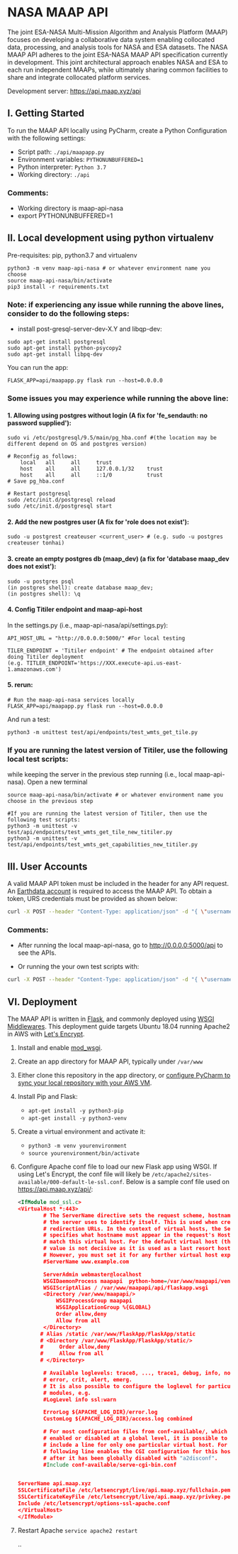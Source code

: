 # NASA MAAP API
The joint ESA-NASA Multi-Mission Algorithm and Analysis Platform (MAAP) focuses on developing a collaborative data system enabling collocated data, processing, and analysis tools for NASA and ESA datasets. The NASA MAAP API adheres to the joint ESA-NASA MAAP API specification currently in development. This joint architectural approach enables NASA and ESA to each run independent MAAPs, while ultimately sharing common facilities to share and integrate collocated platform services.

Development server: https://api.maap.xyz/api

## I. Getting Started

To run the MAAP API locally using PyCharm, create a Python Configuration with the following settings:

- Script path: `./api/maapapp.py`
- Environment variables: `PYTHONUNBUFFERED=1`
- Python interpreter: `Python 3.7`
- Working directory: `./api`

### Comments:

- Working directory is maap-api-nasa
- export PYTHONUNBUFFERED=1

## II. Local development using python virtualenv

Pre-requisites: pip, python3.7 and virtualenv

```
python3 -m venv maap-api-nasa # or whatever environment name you choose
source maap-api-nasa/bin/activate
pip3 install -r requirements.txt
```

### Note: if experiencing any issue while running the above lines, consider to do the following steps:

- install post-gresql-server-dev-X.Y and libqp-dev:

```
sudo apt-get install postgresql
sudo apt-get install python-psycopy2
sudo apt-get install libpq-dev
```

You can run the app:

```
FLASK_APP=api/maapapp.py flask run --host=0.0.0.0
```
### Some issues you may experience while running the above line:

#### 1. Allowing using postgres without login (A fix for 'fe_sendauth: no password supplied'):

```
sudo vi /etc/postgresql/9.5/main/pg_hba.conf #(the location may be different depend on OS and postgres version)
```
```
# Reconfig as follows: 
    local   all     all     trust
    host    all     all     127.0.0.1/32    trust
    host    all     all     ::1/0           trust
# Save pg_hba.conf
```
```
# Restart postgresql
sudo /etc/init.d/postgresql reload
sudo /etc/init.d/postgresql start
```

#### 2. Add the new postgres user (A fix for 'role <username> does not exist'): 
```
sudo -u postgrest createuser <current_user> # (e.g. sudo -u postgres createuser tonhai)
```

#### 3. create an empty postgres db (maap_dev) (a fix for 'database maap_dev does not exist'):
```
sudo -u postgres psql
(in postgres shell): create database maap_dev;
(in postgres shell): \q
```
#### 4. Config Titiler endpoint and maap-api-host

In the settings.py (i.e., maap-api-nasa/api/settings.py):

```
API_HOST_URL = "http://0.0.0.0:5000/" #For local testing

TILER_ENDPOINT = 'Titiler endpoint' # The endpoint obtained after doing Titiler deployment
(e.g. TITLER_ENDPOINT='https://XXX.execute-api.us-east-1.amazonaws.com')
```

#### 5. rerun: 
```
# Run the maap-api-nasa services locally
FLASK_APP=api/maapapp.py flask run --host=0.0.0.0
```

And run a test:

```
python3 -m unittest test/api/endpoints/test_wmts_get_tile.py
```

### If you are running the latest version of Titiler, use the following local test scripts:

while keeping the server in the previous step running (i.e., local maap-api-nasa). Open a new terminal
```
source maap-api-nasa/bin/activate # or whatever environment name you choose in the previous step

#If you are running the latest version of Titiler, then use the following test scripts: 
python3 -m unittest -v test/api/endpoints/test_wmts_get_tile_new_titiler.py
python3 -m unittest -v test/api/endpoints/test_wmts_get_capabilities_new_titiler.py
```

## III. User Accounts

A valid MAAP API token must be included in the header for any API request. An [Earthdata account](https://uat.urs.earthdata.nasa.gov) is required to access the MAAP API. To obtain a token, URS credentials must be provided as shown below:

```bash
curl -X POST --header "Content-Type: application/json" -d "{ \"username\": \"urs_username\", \"password\": \"urs_password\" }" https://api.maap.xyz/token
```
### Comments:

- After running the local maap-api-nasa, go to http://0.0.0.0:5000/api to see the APIs.

- Or running the your own test scripts with:

```bash
curl -X POST --header "Content-Type: application/json" -d "{ \"username\": \"urs_username\", \"password\": \"urs_password\" }" http://0.0.0.0:5000/token
```

## VI. Deployment

The MAAP API is written in [Flask](http://flask.pocoo.org/), and commonly deployed using [WSGI Middlewares](http://flask.pocoo.org/docs/1.0/quickstart/#hooking-in-wsgi-middlewares). This deployment guide targets Ubuntu 18.04 running Apache2 in AWS with [Let's Encrypt](https://letsencrypt.org/).

1. Install and enable [mod_wsgi](https://pypi.org/project/mod_wsgi/).
2. Create an app directory for MAAP API, typically under `/var/www`
3. Either clone this repository in the app directory, or [configure PyCharm to sync your local repository with your AWS VM](https://www.codementor.io/abhishake/pycharm-setup-for-aws-automatic-deployment-m7n8uu2n4).
4. Install Pip and Flask:
    - `apt-get install -y python3-pip`
    - `apt-get install -y python3-venv`
5. Create a virtual environment and activate it:
    - `python3 -m venv yourenvironment`
    - `source yourenvironment/bin/activate`
6. Configure Apache conf file to load our new Flask app using WSGI. If using Let's Encrypt, the conf file will likely be `/etc/apache2/sites-available/000-default-le-ssl.conf`. Below is a sample conf file used on https://api.maap.xyz/api/:

    ```XML
    <IfModule mod_ssl.c>
    <VirtualHost *:443>
            # The ServerName directive sets the request scheme, hostname and port that
            # the server uses to identify itself. This is used when creating
            # redirection URLs. In the context of virtual hosts, the ServerName
            # specifies what hostname must appear in the request's Host: header to
            # match this virtual host. For the default virtual host (this file) this
            # value is not decisive as it is used as a last resort host regardless.
            # However, you must set it for any further virtual host explicitly.
            #ServerName www.example.com
    
            ServerAdmin webmaster@localhost
            WSGIDaemonProcess maapapi  python-home=/var/www/maapapi/venv
            WSGIScriptAlias / /var/www/maapapi/api/flaskapp.wsgi
            <Directory /var/www/maapapi/>
                WSGIProcessGroup maapapi
                WSGIApplicationGroup %{GLOBAL}
                Order allow,deny
                Allow from all
            </Directory>
           # Alias /static /var/www/FlaskApp/FlaskApp/static
           # <Directory /var/www/FlaskApp/FlaskApp/static/>
           #     Order allow,deny
           #     Allow from all
           # </Directory>
    
            # Available loglevels: trace8, ..., trace1, debug, info, notice, warn,
            # error, crit, alert, emerg.
            # It is also possible to configure the loglevel for particular
            # modules, e.g.
            #LogLevel info ssl:warn
    
            ErrorLog ${APACHE_LOG_DIR}/error.log
            CustomLog ${APACHE_LOG_DIR}/access.log combined
    
            # For most configuration files from conf-available/, which are
            # enabled or disabled at a global level, it is possible to
            # include a line for only one particular virtual host. For example the
            # following line enables the CGI configuration for this host only
            # after it has been globally disabled with "a2disconf".
            #Include conf-available/serve-cgi-bin.conf
    
    
    ServerName api.maap.xyz
    SSLCertificateFile /etc/letsencrypt/live/api.maap.xyz/fullchain.pem
    SSLCertificateKeyFile /etc/letsencrypt/live/api.maap.xyz/privkey.pem
    Include /etc/letsencrypt/options-ssl-apache.conf
    </VirtualHost>
    </IfModule>
    ```
7. Restart Apache
    `service apache2 restart`
    
    ..
   
